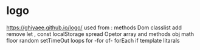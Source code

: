 # logo
https://ghiyaee.github.io/logo/
used from :
methods Dom classlist add remove 
let , const
localStorage
spread Opetor
array and methods
obj math floor random
setTimeOut
loops for -for of- forEach
if
template litarals
